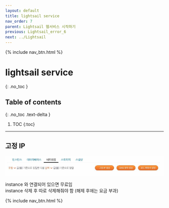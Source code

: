 ```yaml
---
layout: default
title: lightsail service
nav_order: 7
parent: Lightsail 웹서비스 시작하기
previous: Lightsail_error_6
next: ../Lightsail
---
```


{% include nav_btn.html %}

# lightsail service
{: .no_toc }

## Table of contents
{: .no_toc .text-delta }

1. TOC
{:toc}

---
 

## 고정 IP

![image](/assets/images/screenshot1.jpg)

instance 와 연결되어 있으면 무료임  
instance 삭제 후 따로 삭제해줘야 함 (해제 후에는 요금 부과)

{% include nav_btn.html %} 